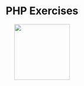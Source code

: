 <h1 align="center">
   PHP Exercises
</h1>

<p align="center">
  <img src="https://github.com/ozkannbuyuk/python-exercises/assets/111967202/b8e80220-ade6-4985-9aaf-8126159b94d8" width="150" />
</p>
